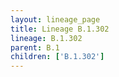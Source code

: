 ```yaml
---
layout: lineage_page
title: Lineage B.1.302
lineage: B.1.302
parent: B.1
children: ['B.1.302']
---
```

